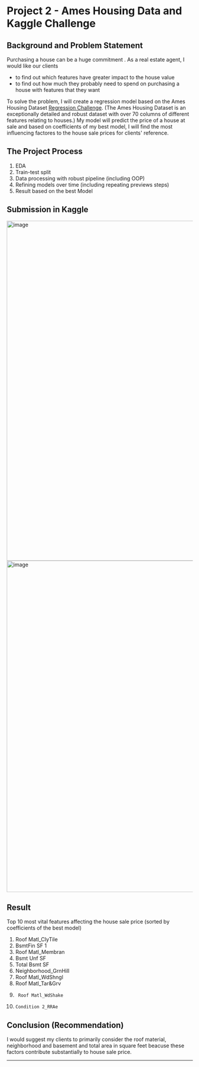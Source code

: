 # Project 2 - Ames Housing Data and Kaggle Challenge

## Background and Problem Statement

Purchasing a house can be a huge commitment . As a real estate agent, I  would like our clients 
- to find out which features have greater impact to the house value
- to find out how much they probably need to spend on purchasing a house with features that they want

To solve the problem, I will create a regression model based on the Ames Housing Dataset [Regression Challenge](https://www.kaggle.com/t/2dde5663e03b4165b853ff65e723c26d). (The Ames Housing Dataset is an exceptionally detailed and robust dataset with over 70 columns of different features relating to houses.) My model will predict the price of a house at sale and based on coefficients of my best model, I will find the most influencing factores to the house sale prices for clients' reference.




## The Project Process
1. EDA
2. Train-test split
3. Data processing with robust pipeline (including OOP)
4. Refining models over time (including repeating previews steps)
6. Result based on the best Model



## Submission in Kaggle


<img width="918" alt="image" src="https://user-images.githubusercontent.com/68343996/197802866-3d220775-5444-4dae-ba7c-fbe1f785304d.png">
<img width="895" alt="image" src="https://user-images.githubusercontent.com/68343996/198825021-3ab0a707-0c51-41c1-b9af-03b5f83a555a.png">


## Result
Top 10 most vital features affecting the house sale price (sorted by coefficients of the best model)

1.	  Roof Matl_ClyTile	 
2.	  BsmtFin SF 1	 
3.	  Roof Matl_Membran	 
4.	  Bsmt Unf SF	 
5.	  Total Bsmt SF	 
6.    Neighborhood_GrnHill	 
7. 	  Roof Matl_WdShngl	 
8.	  Roof Matl_Tar&Grv	
9.	  	Roof Matl_WdShake
10.  	Condition 2_RRAe


## Conclusion (Recommendation)

I would suggest my clients to primarily consider the roof material, neighborhood and basement and total area in square feet beacuse these factors contribute substantially to house sale price.


---

